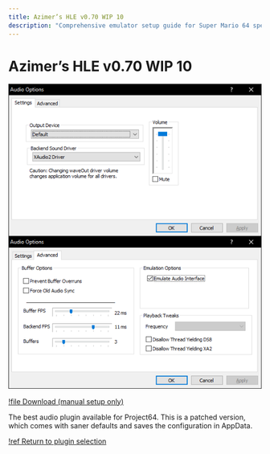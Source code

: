 ```yaml
---
title: Azimer’s HLE v0.70 WIP 10
description: "Comprehensive emulator setup guide for Super Mario 64 speedruns"
---
```


# Azimer’s HLE v0.70 WIP 10

![](./img/azi70.png)

[!file Download (manual setup only)](https://www.mediafire.com/file/s1fil36hivy7qbj/AziAudio.dll/file)

The best audio plugin available for Project64. This is a patched version, which comes with saner defaults and saves the configuration in AppData.

[!ref Return to plugin selection](plugin_setup.md#plugin-selection)
